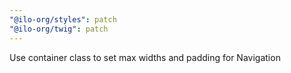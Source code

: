 ```yaml
---
"@ilo-org/styles": patch
"@ilo-org/twig": patch
---
```


Use container class to set max widths and padding for Navigation
